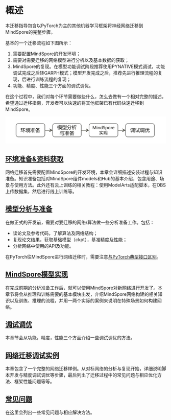 # 概述

本迁移指导包含以PyTorch为主的其他机器学习框架将神经网络迁移到MindSpore的完整步骤。

基本的一个迁移流程如下图所示：

1. 需要配置MindSpore的开发环境；
2. 需要对需要迁移的网络模型进行分析以及基本数据的获取；
3. MindSpore的复现。在模型功能调试阶段推荐使用PYNATIVE模式调试，功能调试完成之后转GARPH模式；模型开发完成之后，推荐先进行推理流程的复现，后进行训练流程的复现；
4. 功能、精度、性能三个方面的调试调优。

在这个过程中，我们对每个环节需要做些什么，怎么去做有一个相对完整的描述，希望通过迁移指南，开发者可以快速的将其他框架已有代码快速迁移到MindSpore。

![flowchart](images/flowchart.PNG "迁移流程")

## [环境准备&资料获取](enveriment_preparation.md)

网络迁移首先需要配置MindSpore的开发环境，本章会详细描述安装过程与知识准备。知识准备包括对MindSpore组件models和Hub的基本介绍，包含用途、场景与使用方法。此外还有云上训练的相关教程：使用ModelArts适配脚本，在OBS上传数据集，然后进行线上训练等。

## [模型分析与准备](analysis_and_preparation.md)

在做正式的开发前，需要对要迁移的网络/算法做一些分析准备工作。包括：

- 读论文及参考代码，了解算法及网络结构；
- 复现论文结果，获取基础模型（ckpt），基准精度及性能；
- 分析网络中使用的API及功能。

在PyTorch往MindSpore进行网络迁移时，需要注意[与PyTorch典型接口区别](typical_api_comparision.md)。

## [MindSpore模型实现](model_development/model_development.md)

在完成前期的分析准备工作后，就可以使用MindSpore对新网络进行开发了。本章节将会从推理和训练需要的基本模块出发，介绍MindSpore网络构建的相关知识以及训练、推理的流程，并用一两个实际的案例来说明在特殊场景如何构建网络。

## [调试调优](debug_and_tune.md)

本章节会从功能，精度，性能三个方面介绍一些调试调优的方法。

## [网络迁移调试实例](sample_code.md)

本章包含了一个完整的网络迁移样例。从对标网络的分析与复现开始，详细说明脚本开发与精度调试调优等步骤，最后列出了迁移过程中的常见问题与相应优化方法、框架性能问题等等。

## [常见问题](faq.md)

在这里会列出一些常见问题与相应解决方法。
